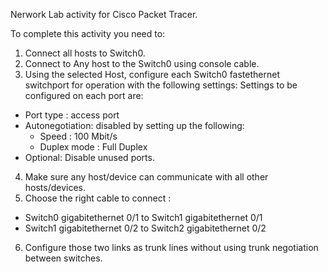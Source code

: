 Nerwork Lab activity for Cisco Packet Tracer.

To complete this activity you need to:
1. Connect all hosts to Switch0.
2. Connect to Any host to the Switch0 using console cable.
3. Using the selected Host, configure each Switch0 fastethernet switchport for operation with the following settings:
Settings to be configured on each port are:
- Port type : access port
- Autonegotiation: disabled by setting up the following:
	- Speed : 100 Mbit/s
	- Duplex mode : Full Duplex
- Optional: Disable unused ports.
4. Make sure any host/device can communicate with all other hosts/devices.
5. Choose the right cable to connect :
- Switch0 gigabitethernet 0/1 to Switch1 gigabitethernet 0/1
- Switch1 gigabitethernet 0/2 to Switch2 gigabitethernet 0/2
6. Configure those two links as trunk lines without using trunk negotiation between switches.
